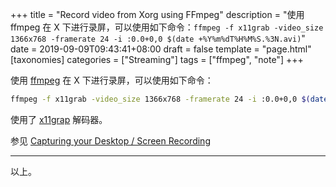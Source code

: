 +++
title = "Record video from Xorg using FFmpeg"
description = "使用 ffmpeg 在 X 下进行录屏，可以使用如下命令：`ffmpeg -f x11grab -video_size 1366x768 -framerate 24 -i :0.0+0,0 $(date +%Y%m%dT%H%M%S.%3N.avi)`"
date = 2019-09-09T09:43:41+08:00
draft = false
template = "page.html"
[taxonomies]
categories =  ["Streaming"]
tags = ["ffmpeg", "note"]
+++

使用 [ffmpeg](https://ffmpeg.org/ffmpeg.html) 在 X 下进行录屏，可以使用如下命令：

```sh
ffmpeg -f x11grab -video_size 1366x768 -framerate 24 -i :0.0+0,0 $(date +%Y%m%dT%H%M%S.%3N.avi)
```

使用了 [x11grap](https://ffmpeg.org/ffmpeg-devices.html#x11grab) 解码器。

参见 [Capturing your Desktop / Screen Recording](https://trac.ffmpeg.org/wiki/Capture/Desktop)

---

以上。
